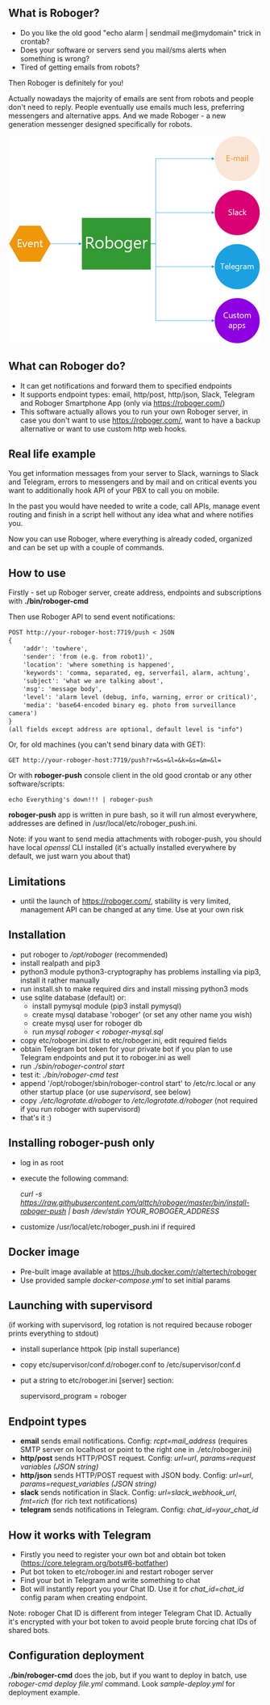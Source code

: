 What is Roboger?
----------------

* Do you like the old good "echo alarm | sendmail me@mydomain" trick in crontab?
* Does your software or servers send you mail/sms alerts when something is
  wrong?
* Tired of getting emails from robots?

Then Roboger is definitely for you!

Actually nowadays the majority of emails are sent from robots and people don't need to
reply. People eventually use emails much less, preferring messengers and
alternative apps. And we made Roboger - a new generation messenger designed
specifically for robots.

![How Roboger works](roboger-scheme.png?raw=true "How Roboger works")

What can Roboger do?
--------------------

* It can get notifications and forward them to specified endpoints
* It supports endpoint types: email, http/post, http/json, Slack, Telegram and
  Roboger Smartphone App (only via https://roboger.com/)
* This software actually allows you to run your own Roboger server, in case you
  don't want to use https://roboger.com/, want to have a backup alternative or
  want to use custom http web hooks.

Real life example
-----------------

You get information messages from your server to Slack, warnings to Slack and
Telegram, errors to messengers and by mail and on critical events you want to
additionally hook API of your PBX to call you on mobile.

In the past you would have needed to write a code, call APIs, manage event routing and
finish in a script hell without any idea what and where notifies you.
  
Now you can use Roboger, where everything is already coded, organized and can
be set up with a couple of commands.

How to use
----------

Firstly - set up Roboger server, create address, endpoints and subscriptions
with **./bin/roboger-cmd**

Then use Roboger API to send event notifications:

    POST http://your-roboger-host:7719/push < JSON
    {
        'addr': 'towhere',
        'sender': 'from (e.g. from robot1)',
        'location': 'where something is happened',
        'keywords': 'comma, separated, eg, serverfail, alarm, achtung',
        'subject': 'what we are talking about',
        'msg': 'message body',
        'level': 'alarm level (debug, info, warning, error or critical)',
        'media': 'base64-encoded binary eg. photo from surveillance camera')
    }
    (all fields except address are optional, default level is "info")

Or, for old machines (you can't send binary data with GET):

    GET http://your-roboger-host:7719/push?r=&s=&l=&k=&s=&m=&l=

Or with **roboger-push** console client in the old good crontab or any other
software/scripts:

    echo Everything's down!!! | roboger-push

**roboger-push** app is written in pure bash, so it will run almost everywhere,
addresses are defined in /usr/local/etc/roboger_push.ini.

Note: if you want to send media attachments with roboger-push, you should have
local *openssl* CLI installed (it's actually installed everywhere by default,
we just warn you about that)

Limitations
-----------

* until the launch of https://roboger.com/, stability is very limited, management
  API can be changed at any time. Use at your own risk

Installation
------------

* put roboger to */opt/roboger* (recommended)
* install realpath and pip3
* python3 module python3-cryptography has problems installing via pip3, install
  it rather manually
* run install.sh to make required dirs and install missing python3 mods
* use sqlite database (default) or:
  * install pymysql module (pip3 install pymysql)
  * create mysql database 'roboger' (or set any other name you wish)
  * create mysql user for roboger db
  * run *mysql roboger < roboger-mysql.sql*
* copy etc/roboger.ini.dist to etc/roboger.ini, edit required fields
* obtain Telegram bot token for your private bot if you plan to use
  Telegram endpoints and put it to roboger.ini as well
* run *./sbin/roboger-control start*
* test it: *./bin/roboger-cmd test*
* append '/opt/roboger/sbin/roboger-control start' to /etc/rc.local or any other
  startup place (or use *supervisord*, see below)
* copy *./etc/logrotate.d/roboger* to */etc/logrotate.d/roboger* (not required
  if you run roboger with supervisord)
* that's it :)

Installing roboger-push only
----------------------------

* log in as root
* execute the following command: 

    *curl -s https://raw.githubusercontent.com/alttch/roboger/master/bin/install-roboger-push | bash /dev/stdin YOUR_ROBOGER_ADDRESS*

* customize /usr/local/etc/roboger_push.ini if required

Docker image
------------

* Pre-built image available at https://hub.docker.com/r/altertech/roboger
* Use provided sample *docker-compose.yml* to set initial params

Launching with supervisord
--------------------------

(if working with supervisord, log rotation is not required because roboger
prints everything to stdout)

* install superlance httpok (pip install superlance)
* copy etc/supervisor/conf.d/roboger.conf to /etc/supervisor/conf.d
* put a string to etc/roboger.ini [server] section:

    supervisord_program = roboger

Endpoint types
--------------

* **email** sends email notifications. Config: *rcpt=mail_address* (requires
  SMTP server on localhost or point to the right one in ./etc/roboger.ini)
* **http/post** sends HTTP/POST request. Config: *url=url*, *params=request
  variables (JSON string)*
* **http/json** sends HTTP/POST request with JSON body. Config: *url=url*,
  *params=request_variables (JSON string)*
* **slack** sends notification in Slack. Config: *url=slack_webhook_url*,
  *fmt=rich* (for rich text notifications)
* **telegram** sends notifications in Telegram. Config: *chat_id=your_chat_id*

How it works with Telegram
--------------------------

* Firstly you need to register your own bot and obtain bot token
  (https://core.telegram.org/bots#6-botfather)
* Put bot token to etc/roboger.ini and restart roboger server
* Find your bot in Telegram and write something to chat
* Bot will instantly report you your Chat ID. Use it for *chat_id=chat_id*
  config param when creating endpoint.

Note: roboger Chat ID is different from integer Telegram Chat ID. Actually it's
encrypted with your bot token to avoid people brute forcing chat IDs of shared
bots.

Configuration deployment
------------------------

**./bin/roboger-cmd** does the job, but if you want to deploy in batch, use
*roboger-cmd deploy file.yml* command. Look *sample-deploy.yml* for deployment
example.
